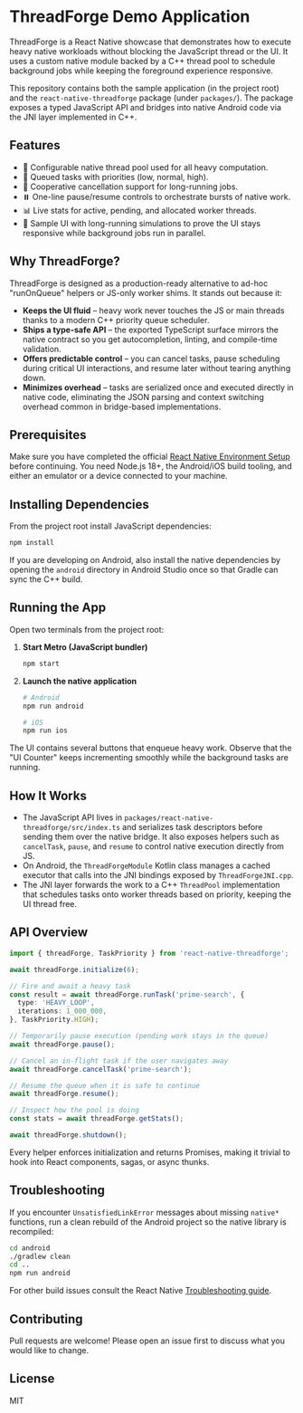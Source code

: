 # ThreadForge Demo Application

ThreadForge is a React Native showcase that demonstrates how to execute heavy native
workloads without blocking the JavaScript thread or the UI. It uses a custom native
module backed by a C++ thread pool to schedule background jobs while keeping the
foreground experience responsive.

This repository contains both the sample application (in the project root) and the
`react-native-threadforge` package (under `packages/`). The package exposes a typed
JavaScript API and bridges into native Android code via the JNI layer implemented in
C++.

## Features

- 🔧 Configurable native thread pool used for all heavy computation.
- 🔁 Queued tasks with priorities (low, normal, high).
- 🛑 Cooperative cancellation support for long-running jobs.
- ⏸️ One-line pause/resume controls to orchestrate bursts of native work.
- 📊 Live stats for active, pending, and allocated worker threads.
- 🧵 Sample UI with long-running simulations to prove the UI stays responsive while
  background jobs run in parallel.

## Why ThreadForge?

ThreadForge is designed as a production-ready alternative to ad-hoc "runOnQueue"
helpers or JS-only worker shims. It stands out because it:

- **Keeps the UI fluid** – heavy work never touches the JS or main threads thanks to a
  modern C++ priority queue scheduler.
- **Ships a type-safe API** – the exported TypeScript surface mirrors the native
  contract so you get autocompletion, linting, and compile-time validation.
- **Offers predictable control** – you can cancel tasks, pause scheduling during
  critical UI interactions, and resume later without tearing anything down.
- **Minimizes overhead** – tasks are serialized once and executed directly in native
  code, eliminating the JSON parsing and context switching overhead common in
  bridge-based implementations.

## Prerequisites

Make sure you have completed the official
[React Native Environment Setup](https://reactnative.dev/docs/environment-setup)
before continuing. You need Node.js 18+, the Android/iOS build tooling, and either an
emulator or a device connected to your machine.

## Installing Dependencies

From the project root install JavaScript dependencies:

```bash
npm install
```

If you are developing on Android, also install the native dependencies by opening the
`android` directory in Android Studio once so that Gradle can sync the C++ build.

## Running the App

Open two terminals from the project root:

1. **Start Metro (JavaScript bundler)**
   ```bash
   npm start
   ```
2. **Launch the native application**
   ```bash
   # Android
   npm run android

   # iOS
   npm run ios
   ```

The UI contains several buttons that enqueue heavy work. Observe that the "UI Counter"
keeps incrementing smoothly while the background tasks are running.

## How It Works

- The JavaScript API lives in `packages/react-native-threadforge/src/index.ts` and
  serializes task descriptors before sending them over the native bridge. It also
  exposes helpers such as `cancelTask`, `pause`, and `resume` to control native
  execution directly from JS.
- On Android, the `ThreadForgeModule` Kotlin class manages a cached executor that calls
  into the JNI bindings exposed by `ThreadForgeJNI.cpp`.
- The JNI layer forwards the work to a C++ `ThreadPool` implementation that schedules
  tasks onto worker threads based on priority, keeping the UI thread free.

## API Overview

```ts
import { threadForge, TaskPriority } from 'react-native-threadforge';

await threadForge.initialize(6);

// Fire and await a heavy task
const result = await threadForge.runTask('prime-search', {
  type: 'HEAVY_LOOP',
  iterations: 1_000_000,
}, TaskPriority.HIGH);

// Temporarily pause execution (pending work stays in the queue)
await threadForge.pause();

// Cancel an in-flight task if the user navigates away
await threadForge.cancelTask('prime-search');

// Resume the queue when it is safe to continue
await threadForge.resume();

// Inspect how the pool is doing
const stats = await threadForge.getStats();

await threadForge.shutdown();
```

Every helper enforces initialization and returns Promises, making it trivial to hook
into React components, sagas, or async thunks.

## Troubleshooting

If you encounter `UnsatisfiedLinkError` messages about missing `native*` functions,
run a clean rebuild of the Android project so the native library is recompiled:

```bash
cd android
./gradlew clean
cd ..
npm run android
```

For other build issues consult the React Native
[Troubleshooting guide](https://reactnative.dev/docs/troubleshooting).

## Contributing

Pull requests are welcome! Please open an issue first to discuss what you would like to
change.

## License

MIT
